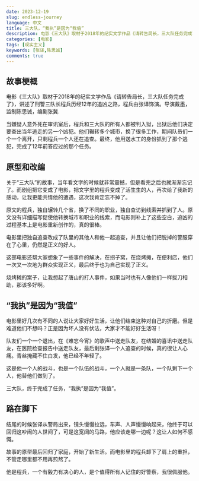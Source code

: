 ```yaml
---
date: 2023-12-19
slug: endless-journey
language: 中文
title: 三大队，“我执”是因为“我值”
description: 电影《三大队》取材于2018年的纪实文学作品《请转告局长，三大队任务完成了》，讲述了刑警三队长程兵历经12年的追凶之路，程兵由张译饰演。
categories: [电影]
tags: [现实主义]
keywords: [张译,陈思诚]
comments: true
---
```


## 故事梗概

电影《三大队》取材于2018年的纪实文学作品《请转告局长，三大队任务完成了》，讲述了刑警三队长程兵历经12年的追凶之路，程兵由张译饰演。导演戴墨，监制陈思诚，编剧张冀.

当嫌疑人意外死在审讯室后，程兵和三大队的所有人都被判入狱，出狱后他们决定要查出当年逃走的另一个凶犯。他们辗转多个城市，换了很多工作，期间队员们一个一个离开，只剩程兵一个人还在追查。最终，他用送水工的身份抓到了那个逃犯，完成了12年前答应过的那个任务。

## 原型和改编
 
关于“三大队”的故事，当年看文字的时候就非常震撼，但是看完之后也就渐渐忘记了。而剧组把它变成了电影，把文字里的程兵变成了活生生的人，再次给了我新的感动，让我更能共情他的遭遇，这次我肯定忘不掉了。

原文的程兵，独自辗转几个省，换了不同的职业，独自查访到线索并抓到了人。原文没有详细描写促使他转换城市和职业的线索，而电影则补上了这些空白，追凶的过程基本上是电影重新创作的，真的很棒。

电影里把独自追查改成了队里的其他人和他一起追查，并且让他们把脱掉的警服穿在了心里，仍然是正义的好人。

这部电影还帮大家想象了一些事件的解决，在拐子窝，在烧烤摊，在便利店，他们一次又一次地为群众实现正义，最后终于也为自己实现了正义。

烧烤摊的案子，让我想起了唐山的打人事件，如果当时也有人像他们一样拔刀相助，那该多好啊。

## “我执”是因为“我值”

电影里好几次有不同的人说让大家好好生活，让他们结束这种对自己的折磨。但是难道他们不想吗？正是因为坏人没有伏法，大家才不能好好生活呀！

队友们一个一个退出，在《难忘今宵》的歌声中送走队友，在结婚的喜讯中送走队友，在医院检查报告中送走队友，最后剩张译一个人追查的时候，真的很让人心痛。青丝掩藏不住白发，他已经不年轻了。

这是他一个人的战斗，也是一个队伍的战斗，一个人就是一条队，一个队剩下一个人，他替他们做到了。

三大队，终于完成了任务，“我执”是因为“我值”。

## 路在脚下

结尾的时候张译从警局出来，镜头慢慢拉远，车声、人声慢慢响起来，他终于可以回归这吵闹的人世间了，可是这宽阔的马路，他应该走哪一边呢？这让人如何不感慨。

故事的原型最后回归了家庭，开始了新生活。而电影里的程兵卸下了肩上的重担，不管走哪里都不用再煎熬了。

他是程兵，一个有毅力有决心的人，是个值得所有人记住的好警察，我很佩服他。
